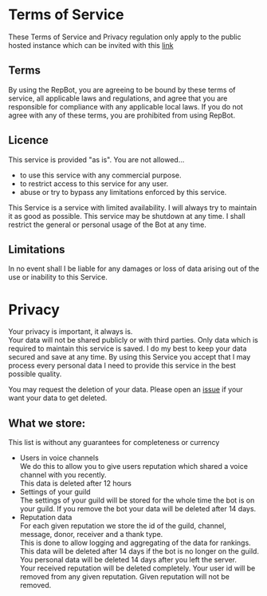 # Terms of Service

These Terms of Service and Privacy regulation only apply to the public hosted instance which can be invited with this
[link](https://discord.com/oauth2/authorize?client_id=834843896579489794&scope=bot&permissions=1342532672)

## Terms

By using the RepBot, you are agreeing to be bound by these terms of service, all applicable laws and regulations, and
agree that you are responsible for compliance with any applicable local laws. If you do not agree with any of these
terms, you are prohibited from using RepBot.

## Licence

This service is provided "as is". You are not allowed...

- to use this service with any commercial purpose.
- to restrict access to this service for any user.
- abuse or try to bypass any limitations enforced by this service.

This Service is a service with limited availability. I will always try to maintain it as good as possible. This service
may be shutdown at any time. I shall restrict the general or personal usage of the Bot at any time.

## Limitations

In no event shall I be liable for any damages or loss of data arising out of the use or inability to this Service.

# Privacy

Your privacy is important, it always is.\
Your data will not be shared publicly or with third parties. Only data which is required to maintain this service is
saved. I do my best to keep your data secured and save at any time. By using this Service you accept that I may process
every personal data I need to provide this service in the best possible quality.

You may request the deletion of your data. Please open
an [issue](https://github.com/RainbowDashLabs/reputation-bot/issues) if your want your data to get deleted.

## What we store:

This list is without any guarantees for completeness or currency

- Users in voice channels\
  We do this to allow you to give users reputation which shared a voice channel with you recently.\
  This data is deleted after 12 hours
- Settings of your guild\
  The settings of your guild will be stored for the whole time the bot is on your guild. If you remove the bot your data
  will be deleted after 14 days.
- Reputation data\
  For each given reputation we store the id of the guild, channel, message, donor, receiver and a thank type.\
  This is done to allow logging and aggregating of the data for rankings.\
  This data will be deleted after 14 days if the bot is no longer on the guild.\
  You personal data will be deleted 14 days after you left the server.\
  Your received reputation will be deleted completely. Your user id will be removed from any given reputation. Given
  reputation will not be removed.
  